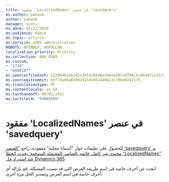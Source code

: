 ```yaml
---
title: مفقود 'LocalizedNames' في عنصر 'savedquery'
ms.author: pebaum
author: pebaum
manager: scotv
ms.date: 07/21/2020
ms.audience: Admin
ms.topic: article
ms.service: o365-administration
ROBOTS: NOINDEX, NOFOLLOW
localization_priority: Priority
ms.collection: Adm_O365
ms.custom:
- "1739"
- "9000187"
ms.openlocfilehash: 122904b1eb2d1c20fd26bb6a388aa50ced766cec9649fce15c0fae7f6b322832
ms.sourcegitcommit: b5f7da89a650d2915dc652449623c78be6247175
ms.translationtype: MT
ms.contentlocale: ar-SA
ms.lasthandoff: 08/05/2021
ms.locfileid: "54065595"
---
```

# <a name="missing-localizednames-in-element-savedquery"></a>مفقود 'LocalizedNames' في عنصر 'savedquery'

للحصول على تعليمات حول "أسماء محلية" مفقودة، راجع ["العنصر 'savedquery' به محتوى غير كامل. قائمة بالعناصر المحتملة المتوقعة: يحدث الخطأ "LocalizedNames" عند استيراد حل Dynamics 365](https://support.microsoft.com/help/4463330/the-element-savedquery-has-incomplete-content-list-of-possible-element).

ابحث عن أحرف خاصة في اسم طريقة العرض التي قد تسبب المشكلة. قم بإزالة أي أحرف خاصة في اسم العرض وتصدير الحل مرة أخرى.